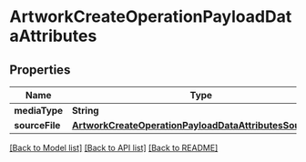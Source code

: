 # ArtworkCreateOperationPayloadDataAttributes

## Properties
Name | Type | Description | Notes
------------ | ------------- | ------------- | -------------
**mediaType** | **String** |  | 
**sourceFile** | [**ArtworkCreateOperationPayloadDataAttributesSourceFile**](ArtworkCreateOperationPayloadDataAttributesSourceFile.md) |  | 

[[Back to Model list]](../README.md#documentation-for-models) [[Back to API list]](../README.md#documentation-for-api-endpoints) [[Back to README]](../README.md)


